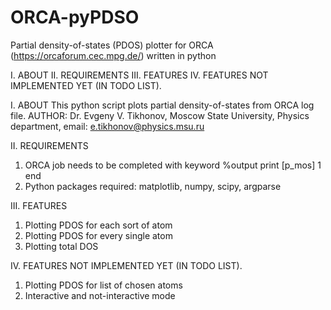 # ORCA-pyPDSO
Partial density-of-states (PDOS) plotter for ORCA (https://orcaforum.cec.mpg.de/) written in python

I. ABOUT
II. REQUIREMENTS
III. FEATURES
IV. FEATURES NOT IMPLEMENTED YET (IN TODO LIST).

I. ABOUT
This python script plots partial density-of-states from ORCA log file.
AUTHOR: Dr. Evgeny V. Tikhonov, Moscow State University, Physics department, email: e.tikhonov@physics.msu.ru

II. REQUIREMENTS
1. ORCA job needs to be completed with keyword
%output print [p_mos] 1 end
2. Python packages required: matplotlib, numpy, scipy, argparse

III. FEATURES
1. Plotting PDOS for each sort of atom
2. Plotting PDOS for every single atom
3. Plotting total DOS

IV. FEATURES NOT IMPLEMENTED YET (IN TODO LIST).
1. Plotting PDOS for list of chosen atoms
2. Interactive and not-interactive mode

